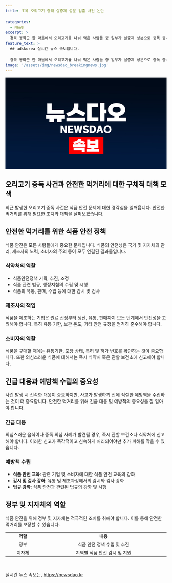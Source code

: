 ```yaml
---
title: 초복 오리고기 중태 살충제 성분 검출 사건 논란

categories:
  - News
excerpt: >
  경북 봉화군 한 마을에서 오리고기를 나눠 먹은 사람들 중 일부가 살충제 성분으로 중독 증세를 보이며 병원에 실려갔습니다. 60∼70대 여성 3명이 심각한 상태에 있고, 이와 함께 함께 식사한 41명의 회원들도 함께 조사 중입니다. 경찰은 독극물을 음식에 넣은 가능성에 대비하여 수사를 진행 중이며, 사건은 계속해서 주목될 전망입니다.
feature_text: >
  ## adskorea 실시간 뉴스 속보입니다.

  경북 봉화군 한 마을에서 오리고기를 나눠 먹은 사람들 중 일부가 살충제 성분으로 중독 증세를 보이며 병원에 실려갔습니다. 60∼70대 여성 3명이 심각한 상태에 있고, 이와 함께 함께 식사한 41명의 회원들도 함께 조사 중입니다. 경찰은 독극물을 음식에 넣은 가능성에 대비하여 수사를 진행 중이며, 사건은 계속해서 주목될 전망입니다.
image: '/assets/img/newsdao_breakingnews.jpg'
---
```


<p><img src="/assets/img/newsdao_breakingnews.jpg" alt="adskorea 속보" /></p>

<h2>오리고기 중독 사건과 안전한 먹거리에 대한 구체적 대책 모색</h2>

<p data-ke-size="size16">최근 발생한 오리고기 중독 사건은 식품 안전 문제에 대한 경각심을 일깨웁니다. 안전한 먹거리를 위해 필요한 조치와 대책을 살펴보겠습니다.</p>

<h2 data-ke-size="size26">안전한 먹거리를 위한 식품 안전 정책</h2>

<p data-ke-size="size16">식품 안전은 모든 사람들에게 중요한 문제입니다. 식품의 안전성은 국가 및 지자체의 관리, 제조사의 노력, 소비자의 주의 등이 모두 연결된 결과물입니다.</p>

<h3>식약처의 역할</h3>

<ul>
    <li>식품안전정책 기획, 추진, 조정</li>
    <li>식품 관련 법규, 행정지침의 수립 및 시행</li>
    <li>식품의 유통, 판매, 수입 등에 대한 감시 및 검사</li>
</ul>

<h3>제조사의 책임</h3>

<p data-ke-size="size16">식품을 제조하는 기업은 원료 선정부터 생산, 유통, 판매까지 모든 단계에서 안전성을 고려해야 합니다. 특히 유통 기한, 보관 온도, 기타 안전 규정을 엄격히 준수해야 합니다.</p>

<h3>소비자의 역할</h3>

<p data-ke-size="size16">식품을 구매할 때에는 유통기한, 포장 상태, 특허 및 허가 번호를 확인하는 것이 중요합니다. 또한 의심스러운 식품에 대해서는 즉시 식약처 혹은 관할 보건소에 신고해야 합니다.</p>

<h2 data-ke-size="size26">긴급 대응과 예방책 수립의 중요성</h2>

<p data-ke-size="size16">사건 발생 시 신속한 대응이 중요하지만, 사고가 발생하기 전에 적절한 예방책을 수립하는 것이 더 중요합니다. 안전한 먹거리를 위해 긴급 대응 및 예방책의 중요성을 잘 알아야 합니다.</p>

<h3>긴급 대응</h3>

<p data-ke-size="size16">의심스러운 음식이나 중독 의심 사례가 발견될 경우, 즉시 관할 보건소나 식약처에 신고해야 합니다. 이러한 신고가 즉각적이고 신속하게 처리되어야만 추가 피해를 막을 수 있습니다.</p>

<h3>예방책 수립</h3>

<ul>
    <li><b>식품 안전 교육</b>: 관련 기업 및 소비자에 대한 식품 안전 교육의 강화</li>
    <li><b>감시 및 검사 강화</b>: 유통 및 제조과정에서의 감시와 검사 강화</li>
    <li><b>법규 강화</b>: 식품 안전과 관련된 법규의 강화 및 시행</li>
</ul>

<h2 data-ke-size="size26">정부 및 지자체의 역할</h2>

<p data-ke-size="size16">식품 안전을 위해 정부 및 지자체는 적극적인 조치를 취해야 합니다. 이를 통해 안전한 먹거리를 보장할 수 있습니다.</p>

<table width="624">
<tbody>
<tr>
<td width="122" style="text-align: center; height: 17px;"><b>역할</b></td>
<td width="499" style="text-align: center; height: 17px;"><b>내용</b></td>
</tr>
<tr>
<td width="122" style="text-align: center; height: 17px;">정부</td>
<td width="499" style="text-align: center; height: 17px;">식품 안전 정책 수립 및 추진</td>
</tr>
<tr>
<td width="122" style="text-align: center; height: 17px;">지자체</td>
<td width="499" style="text-align: center; height: 17px;">지역별 식품 안전 감시 및 지원</td>
</tr>
</tbody>
</table>

<p data-ke-size="size16">&nbsp;</p>
실시간 뉴스 속보는, <a href="https://newsdao.kr" rel="dofollow">https://newsdao.kr</a>


